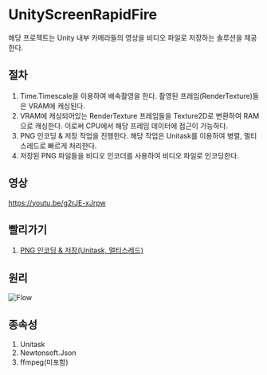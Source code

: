 # UnityScreenRapidFire
해당 프로젝트는 Unity 내부 카메라들의 영상을 비디오 파일로 저장하는 솔루션을 제공한다.

## 절차
1. Time.Timescale을 이용하여 배속촬영을 한다. 촬영된 프레임(RenderTexture)들은 VRAM에 캐싱된다.
2. VRAM에 캐싱되어있는 RenderTexture 프레임들을 Texture2D로 변환하여 RAM으로 캐싱한다. 이로써 CPU에서 해당 프레임 데이터에 접근이 가능하다.
3. PNG 인코딩 & 저장 작업을 진행한다. 해당 작업은 Unitask를 이용하여 병렬, 멀티스레드로 빠르게 처리한다.
4. 저장된 PNG 파일들을 비디오 인코더를 사용하여 비디오 파일로 인코딩한다.

## 영상
https://youtu.be/g2rJE-xJrpw

## 빨리가기
1. [PNG 인코딩 & 저장(Unitask, 멀티스레드)](https://github.com/dhtpdud/UnityScreenRapidFire/blob/main/Assets/Scripts/Singleton/RecorderFlusher.cs)

## 원리
![Flow](https://github.com/user-attachments/assets/5131fa3b-03e4-4e85-8cb2-a0227632202e)


## 종속성
1. Unitask
2. Newtonsoft.Json
3. ffmpeg(미포함)

